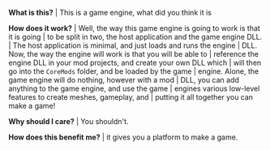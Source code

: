 **What is this?**
|    This is a game engine, what did you think it is

**How does it work?**
|    Well, the way this game engine is going to work is that it is going
|    to be split in two, the host application and the game engine DLL.
|    The host application is minimal, and just loads and runs the engine
|    DLL. Now, the way the engine will work is that you will be able to
|    reference the engine DLL in your mod projects, and create your own DLL which
|    will then go into the `CoreMods` folder, and be loaded by the game
|    engine. Alone, the game engine will do nothing, however with a mod
|    DLL, you can add anything to the game engine, and use the game 
|    engines various low-level features to create meshes, gameplay, and
|    putting it all together you can make a game!

**Why should I care?**
|    You shouldn't.

**How does this benefit me?**
|    it gives you a platform to make a game.

